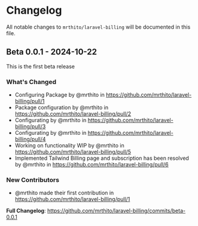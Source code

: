 # Changelog

All notable changes to `mrthito/laravel-billing` will be documented in this file.

## Beta 0.0.1 - 2024-10-22

This is the first beta release

### What's Changed

* Configuring Package by @mrthito in https://github.com/mrthito/laravel-billing/pull/1
* Package configuration by @mrthito in https://github.com/mrthito/laravel-billing/pull/2
* Configurating by @mrthito in https://github.com/mrthito/laravel-billing/pull/3
* Configurating by @mrthito in https://github.com/mrthito/laravel-billing/pull/4
* Working on functionality WIP by @mrthito in https://github.com/mrthito/laravel-billing/pull/5
* Implemented Tailwind Billing page and subscription has been resolved by @mrthito in https://github.com/mrthito/laravel-billing/pull/6

### New Contributors

* @mrthito made their first contribution in https://github.com/mrthito/laravel-billing/pull/1

**Full Changelog**: https://github.com/mrthito/laravel-billing/commits/beta-0.0.1
